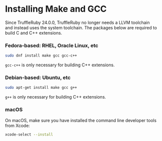 # Installing Make and GCC

Since TruffleRuby 24.0.0, TruffleRuby no longer needs a LLVM toolchain and instead uses the system toolchain.
The packages below are required to build C and C++ extensions.

### Fedora-based: RHEL, Oracle Linux, etc

```bash
sudo dnf install make gcc gcc-c++
```

`gcc-c++` is only necessary for building C++ extensions.

### Debian-based: Ubuntu, etc

```bash
sudo apt-get install make gcc g++
```

`g++` is only necessary for building C++ extensions.

### macOS

On macOS, make sure you have installed the command line developer tools from Xcode:

```bash
xcode-select --install
```
